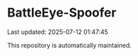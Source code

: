 # BattleEye-Spoofer

Last updated: 2025-07-12 01:47:45

This repository is automatically maintained.
